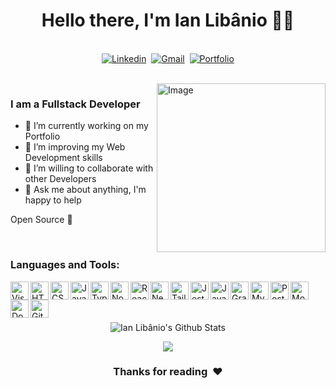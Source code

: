 <p>
  <h1 align="center"><b>Hello there, I'm Ian Libânio 👋🏻</b></h1>
</p>

<p align="center">
<br>
<a href="https://www.linkedin.com/in/ianlibanio/"><img src="https://img.shields.io/badge/linkedin-%230077B5.svg?&style=for-the-badge&logo=linkedin&logoColor=white" alt="Linkedin" /></a>&nbsp;
<a href="mailto:contact@ianlibanio.dev"><img src="https://img.shields.io/badge/gmail-%23D14836.svg?&style=for-the-badge&logo=gmail&logoColor=white" alt="Gmail"/></a>&nbsp;
<a href="https://ianlibanio.dev/"><img alt="Portfolio" src="https://img.shields.io/website?style=for-the-badge&up_message=portfolio&url=https%3A%2F%2Fianlibanio.dev%2F"></a>
</p>

<br>

<img align="right" height="270px" alt="Image" src="https://github.com/ianlibanio.png" />

### I am a Fullstack Developer
- 🔭 I’m currently working on my Portfolio
- 🌱 I’m improving my Web Development skills
- 👯 I’m willing to collaborate with other Developers
- 💬 Ask me about anything, I'm happy to help

Open Source 💜

<br>

### Languages and Tools: 

<img align="left" alt="Visual Studio Code" width="29px" src="https://cdn.jsdelivr.net/gh/devicons/devicon/icons/vscode/vscode-original.svg" />
<img align="left" alt="HTML5" width="29px" src="https://cdn.jsdelivr.net/gh/devicons/devicon/icons/html5/html5-original.svg" />
<img align="left" alt="CSS3" width="29px" src="https://cdn.jsdelivr.net/gh/devicons/devicon/icons/css3/css3-original.svg" />
<img align="left" alt="JavaScript" width="29px" src="https://cdn.jsdelivr.net/gh/devicons/devicon/icons/javascript/javascript-original.svg" />
<img align="left" alt="TypeScript" width="29px" src="https://cdn.jsdelivr.net/gh/devicons/devicon/icons/typescript/typescript-original.svg" />
<img align="left" alt="Node.js" width="29px" src="https://cdn.jsdelivr.net/gh/devicons/devicon/icons/nodejs/nodejs-original.svg" />
<img align="left" alt="React" width="29px" src="https://cdn.jsdelivr.net/gh/devicons/devicon/icons/react/react-original.svg" />
<img align="left" alt="NextJS" width="29px" src="https://cdn.jsdelivr.net/gh/devicons/devicon/icons/nextjs/nextjs-original.svg" />
<img align="left" alt="TailwindCSS" width="29px" src="https://cdn.jsdelivr.net/gh/devicons/devicon/icons/tailwindcss/tailwindcss-plain.svg" />
<img align="left" alt="Jest" width="29px" src="https://cdn.jsdelivr.net/gh/devicons/devicon/icons/jest/jest-plain.svg" />
<img align="left" alt="Java" width="29px" src="https://cdn.jsdelivr.net/gh/devicons/devicon/icons/java/java-original.svg" />
<img align="left" alt="Gradle" width="29px" src="https://cdn.jsdelivr.net/gh/devicons/devicon/icons/gradle/gradle-plain.svg" />
<img align="left" alt="MySQL" width="29px" src="https://cdn.jsdelivr.net/gh/devicons/devicon/icons/mysql/mysql-original.svg" />
<img align="left" alt="PostgreSQL" width="29px" src="https://cdn.jsdelivr.net/gh/devicons/devicon/icons/postgresql/postgresql-original.svg" />
<img align="left" alt="MongoDB" width="29px" src="https://cdn.jsdelivr.net/gh/devicons/devicon/icons/mongodb/mongodb-original.svg" />
<img align="left" alt="Docker" width="29px" src="https://cdn.jsdelivr.net/gh/devicons/devicon/icons/docker/docker-original.svg" />
<img align="left" alt="Git" width="29px" src="https://cdn.jsdelivr.net/gh/devicons/devicon/icons/git/git-original.svg" />

<br>
<br>
<br>

<p align='center'>
  <img align="center" src="https://github-readme-stats.vercel.app/api?username=ianlibanio&show_icons=true&title_color=fff&icon_color=79ff97&text_color=efefef&bg_color=24292e" alt="Ian Libânio's Github Stats">
</p>
<p align='center'>
  <img align="center" src="https://github-readme-stats.vercel.app/api/top-langs/?username=ianlibanio&show_icons=true&hide_border=true&title_color=fff&icon_color=79ff97&text_color=efefef&bg_color=24292e">
</p>

<!-- repos
<a href="https://github.com/ianlibanio/ianlibanio">
  <img align="left" src="https://github-readme-stats.vercel.app/api/pin/?username=ianlibanio&repo=ianlibanio&theme=dark" />
</a>
-->

<div align="center">
  <h3 align="center">Thanks for reading &nbsp;❤️</h3>
</div>
